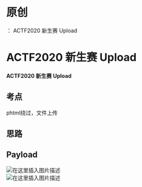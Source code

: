 # 原创
：  ACTF2020 新生赛 Upload

# ACTF2020 新生赛 Upload

#### ACTF2020 新生赛 Upload

## 考点

> 
phtml绕过，文件上传


## 思路

> 



## Payload

<img alt="在这里插入图片描述" src="https://img-blog.csdnimg.cn/20210526200901828.png?x-oss-process=image/watermark,type_ZmFuZ3poZW5naGVpdGk,shadow_10,text_aHR0cHM6Ly9ibG9nLmNzZG4ubmV0L0xZSjIwMDEwNzI4,size_16,color_FFFFFF,t_70#pic_center"/><br/> <img alt="在这里插入图片描述" src="https://img-blog.csdnimg.cn/20210526200906876.png#pic_center"/>
